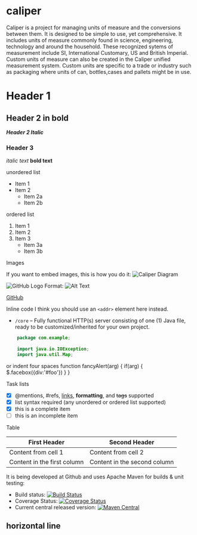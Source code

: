 # caliper
Caliper is a project for managing units of measure and the conversions between them.  It is designed to be simple to use, yet comprehensive.  It includes units of measure commonly found
in science, engineering, technology and around the household.  These recognized sytems of measurement include SI, International Customary, US and British Imperial.  Custom units of measure can also be created in the Caliper
unified measurement system.  Custom units are specific to a trade or industry such as packaging where units of can, bottles,cases and pallets might be in use.

# Header 1
## Header 2 in bold
**_Header 2 Italic_**
### Header 3

*italic text* 
**bold text**

unordered list
* Item 1
* Item 2
  * Item 2a
  * Item 2b

ordered list
1. Item 1
2. Item 2
3. Item 3
   * Item 3a
   * Item 3b

Images 

If you want to embed images, this is how you do it:
![Caliper Diagram](https://github.com/point85/caliper/blob/master/doc/CaliperDiagram.png)

![GitHub Logo](/images/logo.png)
Format: ![Alt Text](url)
   
[GitHub](http://github.com)

Inline code
I think you should use an `<addr>` element here instead.
 * `/core` – Fully functional HTTP(s) server consisting of one (1) Java file, ready to be customized/inherited for your own project.


```java
    package com.example;
    
    import java.io.IOException;
    import java.util.Map;
```

or indent four spaces
    function fancyAlert(arg) {
      if(arg) {
        $.facebox({div:'#foo'})
      }
    }

Task lists
- [x] @mentions, #refs, [links](), **formatting**, and <del>tags</del> supported
- [x] list syntax required (any unordered or ordered list supported)
- [x] this is a complete item
- [ ] this is an incomplete item

Table

First Header | Second Header
------------ | -------------
Content from cell 1 | Content from cell 2
Content in the first column | Content in the second column

It is being developed at Github and uses Apache Maven for builds & unit testing:

 * Build status: [![Build Status](https://api.travis-ci.org/NanoHttpd/nanohttpd.png)](https://travis-ci.org/NanoHttpd/nanohttpd)
 * Coverage Status: [![Coverage Status](https://coveralls.io/repos/NanoHttpd/nanohttpd/badge.svg)](https://coveralls.io/r/NanoHttpd/nanohttpd)
 * Current central released version: [![Maven Central](https://maven-badges.herokuapp.com/maven-central/org.nanohttpd/nanohttpd/badge.svg)](https://maven-badges.herokuapp.com/maven-central/org.nanohttpd/nanohttpd)

 horizontal line
-----